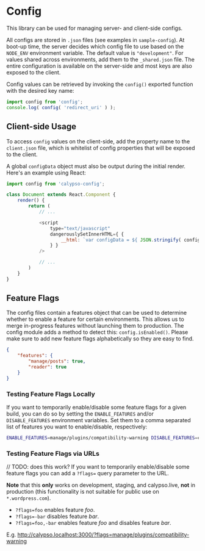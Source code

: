 # Config

This library can be used for managing server- and client-side configs.

All configs are stored in `.json` files (see examples in `sample-config`). At boot-up time, the server decides which config file to use based on the `NODE_ENV` environment variable. The default value is `"development"`. For values shared across environments, add them to the `_shared.json` file. The entire configuration is available on the server-side and most keys are also exposed to the client.

Config values can be retrieved by invoking the `config()` exported function with the desired key name:

```js
import config from 'config';
console.log( config( 'redirect_uri' ) );
```

## Client-side Usage

To access `config` values on the client-side, add the property name to the `client.json` file, which is whitelist of config properties that will be exposed to the client.

A global `configData` object must also be output during the initial render. Here's an example using React:

```js
import config from 'calypso-config';

class Document extends React.Component {
	render() {
		return (
			// ...

			<script
				type="text/javascript"
				dangerouslySetInnerHTML={ {
					__html: `var configData = ${ JSON.stringify( config.clientData ) };`
				} }
			/>

			// ...
		)
	}
}
```

## Feature Flags

The config files contain a features object that can be used to determine whether to enable a feature for certain environments. This allows us to merge in-progress features without launching them to production. The config module adds a method to detect this: `config.isEnabled()`. Please make sure to add new feature flags alphabetically so they are easy to find.

```json
{
	"features": {
		"manage/posts": true,
		"reader": true
	}
}
```

### Testing Feature Flags Locally

If you want to temporarily enable/disable some feature flags for a given build, you can do so by setting the `ENABLE_FEATURES` and/or `DISABLE_FEATURES` environment variables. Set them to a comma separated list of features you want to enable/disable, respectively:

```bash
ENABLE_FEATURES=manage/plugins/compatibility-warning DISABLE_FEATURES=code-splitting,reader npm start
```

### Testing Feature Flags via URLs

// TODO: does this work?
If you want to temporarily enable/disable some feature flags you can add a `?flags=` query parameter to the URL.

**Note** that this **only** works on development, staging, and calypso.live, **not** in production (this functionality is not suitable for public use on `*.wordpress.com`).

- `?flags=foo` enables feature *foo*.
- `?flags=-bar` disables feature *bar*.
- `?flags=foo,-bar` enables feature *foo* and disables feature *bar*.

E.g. http://calypso.localhost:3000/?flags=manage/plugins/compatibility-warning

